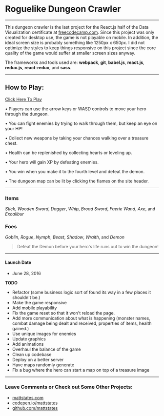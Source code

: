 # Roguelike Dungeon Crawler


----

This dungeon crawler is the last project for the React.js half of the Data Visualization certificate at [freecodecamp.com](https://www.freecodecamp.com/mattstates). Since this project was only created for desktop use, the game is not playable on mobile. In addition, the ideal screen size is probably something like 1250px x 650px. I did not optimize the styles to keep things responsive on this project since the core quality of the game would suffer at smaller screen sizes anyway.

The frameworks and tools used are:
**webpack**, **git**, **babel.js**, **react.js**, **redux.js**, **react-redux**, and **sass**.


----
## How to Play:
[Click Here To Play](http://mattstates.github.io/roguelikedungeoncrawlerBUILD/)

• Players can use the arrow keys or WASD controls to move your hero through the dungeon.

• You can fight enemies by trying to walk through them, but keep an eye on your HP!

• Collect new weapons by taking your chances walking over a treasure chest.

• Health can be replenished by collecting hearts or leveling up.

• Your hero will gain XP by defeating enemies.

• You win when you make it to the fourth level and defeat the demon.

• The dungeon map can be lit by clicking the flames on the site header.

----
### Items


*Stick*, *Wooden Sword*, *Dagger*, *Whip*, *Broad Sword*, *Faerie Wand*, *Axe*, and *Excalibur*

### Foes

*Goblin*, *Rogue*, *Nymph*, *Beast*, *Shadow*, *Wraith*, and *Demon*

>Defeat the Demon before your hero's life runs out to win the dungeon!

----
#### Launch Date
* June 28, 2016

**TODO**
* Refactor (some business logic sort of found its way in a few places it shouldn't be.)
* Make the game responsive
* Add mobile playability
* Fix the game reset so that it won't reload the page.
* Add more communication about what is happening (monster names, combat damage being dealt and received, properties of items, health gained.)
* Use unique images for enemies
* Update graphics
* Add animations
* Overhaul the balance of the game
* Clean up codebase
* Deploy on a better server
* Have maps randomly generate
* Fix a bug where the hero can start a map on top of a treasure image

----
### Leave Comments or Check out Some Other Projects:
* [mattstates.com](http://mattstates.com)
* [codepen.io/mattstates](https://codepen.io/mattstates)
* [github.com/mattstates](https://github.com/mattstates)
